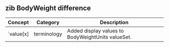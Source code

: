## zib BodyWeight difference

| Concept         | Category          | Description                             | 
|-----------------|-------------------|-----------------------------------------|
| `value[x]| terminology | Added display values to BodyWeightUnits valueSet. | 